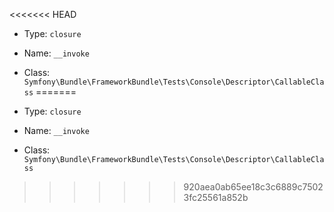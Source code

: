 <<<<<<< HEAD

- Type: `closure`
- Name: `__invoke`
- Class: `Symfony\Bundle\FrameworkBundle\Tests\Console\Descriptor\CallableClass`
=======

- Type: `closure`
- Name: `__invoke`
- Class: `Symfony\Bundle\FrameworkBundle\Tests\Console\Descriptor\CallableClass`
>>>>>>> 920aea0ab65ee18c3c6889c75023fc25561a852b
